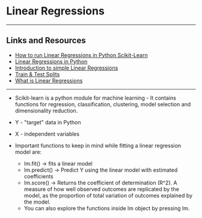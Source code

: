 # Linear Regressions

<hr>

## Links and Resources

- [How to run Linear Regressions in Python Scikit-Learn](https://www.activestate.com/resources/quick-reads/how-to-run-linear-regressions-in-python-scikit-learn/)
- [Linear Regressions in Python](https://realpython.com/linear-regression-in-python/)
- [Introduction to simple Linear Regressions](https://www.youtube.com/watch?v=KsVBBJRb9TE)
- [Train & Test Splits](https://towardsdatascience.com/train-test-split-and-cross-validation-in-python-80b61beca4b6)
- [What is Linear Regressions](https://www.statisticssolutions.com/free-resources/directory-of-statistical-analyses/what-is-linear-regression/)

<hr>

- Scikit-learn is a python module for machine learning - It contains functions for regression, classification, clustering, model selection and dimensionality reduction.

- Y - "target" data in Python

- X - independent variables


- Important functions to keep in mind while fitting a linear regression model are:

  - lm.fit() -> fits a linear model
  - lm.predict() -> Predict Y using the linear model with estimated coefficients
  - lm.score() -> Returns the coefficient of determination (R^2). A measure of how well observed outcomes are replicated by the model, as the proportion of total variation of outcomes explained by the model.
  - You can also explore the functions inside lm object by pressing lm.